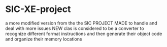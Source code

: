# SIC-XE-project
 a more modified version from the the SIC PROJECT MADE  to handle and  deal with more issues
NEW clas  is considered to be a converter  to recognize different format instructions and then generate their object code and organize their memory locations
